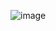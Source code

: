 ![image](https://github.com/rodrigoschaer/leetcode/assets/70034234/fd654543-fed9-4872-9f78-ad2b96997b25)

